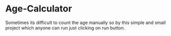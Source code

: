 # Age-Calculator
Sometimes its difficult to count the age manually so by this simple and small project which anyone can run just clicking on run button.

